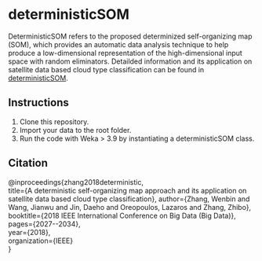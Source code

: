 # deterministicSOM
DeterministicSOM refers to the proposed determinized self-organizing map (SOM), which provides an automatic data analysis technique to help produce a low-dimensional representation of the high-dimensional input space with random eliminators. Detailded information and its application on satellite data based cloud type classification can be found in [deterministicSOM](https://ieeexplore.ieee.org/abstract/document/8622558).  

## Instructions
1. Clone this repository.
2. Import your data to the root folder.
3. Run the code with Weka > 3.9 by instantiating a deterministicSOM class.
  
## Citation
@inproceedings{zhang2018deterministic,  
     title={A deterministic self-organizing map approach and its application on satellite data based cloud type classification}, 
     author={Zhang, Wenbin and Wang, Jianwu and Jin, Daeho and Oreopoulos, Lazaros and Zhang, Zhibo},  
     booktitle={2018 IEEE International Conference on Big Data (Big Data)},  
     pages={2027--2034},  
     year={2018},  
     organization={IEEE}  
}
